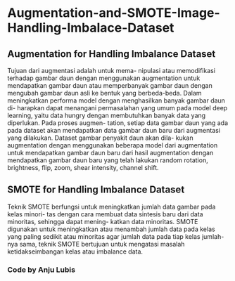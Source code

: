 # Augmentation-and-SMOTE-Image-Handling-Imbalace-Dataset

## Augmentation for Handling Imbalance Dataset
Tujuan dari augmentasi adalah untuk mema-
nipulasi atau memodifikasi terhadap gambar daun dengan menggunakan augmentation
untuk mendapatkan gambar daun atau memperbanyak gambar daun dengan mengubah
gambar daun asli ke bentuk yang berbeda-beda. Dalam meningkatkan performa model dengan menghasilkan banyak gambar daun di-
harapkan dapat menangani permasalahan yang umum pada model deep learning, yaitu
data hungry dengan membutuhkan banyak data yang diperlukan. Pada proses augmen-
tation, setiap data gambar daun yang ada pada dataset akan mendapatkan data gambar
daun baru dari augmentasi yang dilakukan. Dataset gambar penyakit daun akan dila-
kukan augmentation dengan menggunakan beberapa model dari augmentation untuk
mendapatkan gambar daun baru dari hasil augmentation dengan mendapatkan gambar
daun baru yang telah lakukan random rotation, brightness, flip, zoom, shear intensity,
channel shift.

## SMOTE for Handling Imbalance Dataset
Teknik SMOTE berfungsi untuk meningkatkan jumlah data gambar pada kelas minori-
tas dengan cara membuat data sintesis baru dari data minoritas, sehingga dapat mening-
katkan data minoritas. SMOTE digunakan untuk meningkatkan atau menambah jumlah data
pada kelas yang paling sedikit atau minoritas agar jumlah data pada tiap kelas jumlah-
nya sama, teknik SMOTE bertujuan untuk mengatasi masalah ketidakseimbangan kelas
atau imbalance data.

### Code by Anju Lubis
